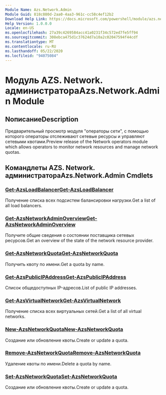 ```yaml
---
Module Name: Azs.Network.Admin
Module Guid: 818c880d-2aa0-4aa3-961c-cc58c4ef12b2
Download Help Link: https://docs.microsoft.com/powershell/module/azs.network.admin
Help Version: 1.0.0.0
Locale: en-US
ms.openlocfilehash: 27a39c4269584acc41a0231f34c572ed7fe5ff94
ms.sourcegitcommit: 308ebca475d1c37624d7a10a2c02047594f44cdf
ms.translationtype: MT
ms.contentlocale: ru-RU
ms.lasthandoff: 05/22/2020
ms.locfileid: "94075084"
---
```

# <span data-ttu-id="4bf61-101">Модуль AZS. Network. администратора</span><span class="sxs-lookup"><span data-stu-id="4bf61-101">Azs.Network.Admin Module</span></span>
## <span data-ttu-id="4bf61-102">Nописание</span><span class="sxs-lookup"><span data-stu-id="4bf61-102">Description</span></span>
<span data-ttu-id="4bf61-103">Предварительный просмотр модуля "операторы сети", с помощью которого операторы отслеживают сетевые ресурсы и управляют сетевыми квотами.</span><span class="sxs-lookup"><span data-stu-id="4bf61-103">Preview release of the Network operators module which allows operators to monitor network resources and manage network quotas.</span></span>

## <span data-ttu-id="4bf61-104">Командлеты AZS. Network. администратора</span><span class="sxs-lookup"><span data-stu-id="4bf61-104">Azs.Network.Admin Cmdlets</span></span>
### [<span data-ttu-id="4bf61-105">Get-AzsLoadBalancer</span><span class="sxs-lookup"><span data-stu-id="4bf61-105">Get-AzsLoadBalancer</span></span>](Get-AzsLoadBalancer.md)
<span data-ttu-id="4bf61-106">Получение списка всех подсистем балансировки нагрузки.</span><span class="sxs-lookup"><span data-stu-id="4bf61-106">Get a list of all load balancers.</span></span>

### [<span data-ttu-id="4bf61-107">Get-AzsNetworkAdminOverview</span><span class="sxs-lookup"><span data-stu-id="4bf61-107">Get-AzsNetworkAdminOverview</span></span>](Get-AzsNetworkAdminOverview.md)
<span data-ttu-id="4bf61-108">Получите общие сведения о состоянии поставщика сетевых ресурсов.</span><span class="sxs-lookup"><span data-stu-id="4bf61-108">Get an overview of the state of the network resource provider.</span></span>

### [<span data-ttu-id="4bf61-109">Get-AzsNetworkQuota</span><span class="sxs-lookup"><span data-stu-id="4bf61-109">Get-AzsNetworkQuota</span></span>](Get-AzsNetworkQuota.md)
<span data-ttu-id="4bf61-110">Получить квоту по имени.</span><span class="sxs-lookup"><span data-stu-id="4bf61-110">Get a quota by name.</span></span>

### [<span data-ttu-id="4bf61-111">Get-AzsPublicIPAddress</span><span class="sxs-lookup"><span data-stu-id="4bf61-111">Get-AzsPublicIPAddress</span></span>](Get-AzsPublicIPAddress.md)
<span data-ttu-id="4bf61-112">Список общедоступных IP-адресов.</span><span class="sxs-lookup"><span data-stu-id="4bf61-112">List of public IP addresses.</span></span>

### [<span data-ttu-id="4bf61-113">Get-AzsVirtualNetwork</span><span class="sxs-lookup"><span data-stu-id="4bf61-113">Get-AzsVirtualNetwork</span></span>](Get-AzsVirtualNetwork.md)
<span data-ttu-id="4bf61-114">Получение списка всех виртуальных сетей.</span><span class="sxs-lookup"><span data-stu-id="4bf61-114">Get a list of all virtual networks.</span></span>

### [<span data-ttu-id="4bf61-115">New-AzsNetworkQuota</span><span class="sxs-lookup"><span data-stu-id="4bf61-115">New-AzsNetworkQuota</span></span>](New-AzsNetworkQuota.md)
<span data-ttu-id="4bf61-116">Создание или обновление квоты.</span><span class="sxs-lookup"><span data-stu-id="4bf61-116">Create or update a quota.</span></span>

### [<span data-ttu-id="4bf61-117">Remove-AzsNetworkQuota</span><span class="sxs-lookup"><span data-stu-id="4bf61-117">Remove-AzsNetworkQuota</span></span>](Remove-AzsNetworkQuota.md)
<span data-ttu-id="4bf61-118">Удаление квоты по имени.</span><span class="sxs-lookup"><span data-stu-id="4bf61-118">Delete a quota by name.</span></span>

### [<span data-ttu-id="4bf61-119">Set-AzsNetworkQuota</span><span class="sxs-lookup"><span data-stu-id="4bf61-119">Set-AzsNetworkQuota</span></span>](Set-AzsNetworkQuota.md)
<span data-ttu-id="4bf61-120">Создание или обновление квоты.</span><span class="sxs-lookup"><span data-stu-id="4bf61-120">Create or update a quota.</span></span>


